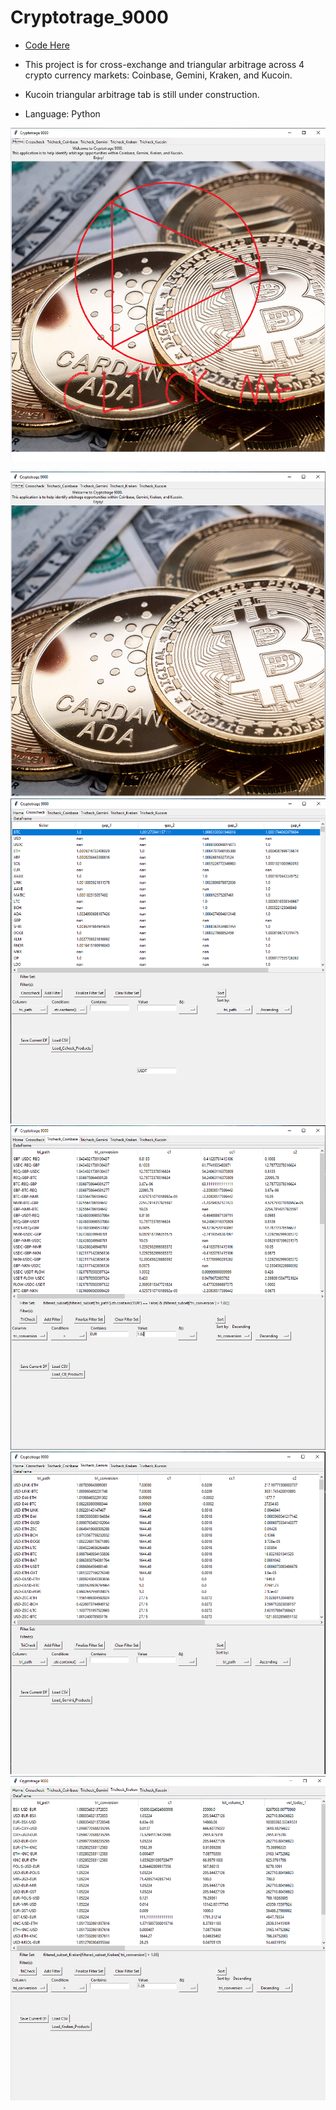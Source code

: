 # Cryptotrage_9000

- [Code Here](https://github.com/JasonSpaw/Cryptotrage_9000/blob/main/Cryptotrage_9000.py)

- This project is for cross-exchange and triangular arbitrage across 4 crypto currency markets: Coinbase, Gemini, Kraken, and Kucoin.
- Kucoin triangular arbitrage tab is still under construction.
- Language: Python

[![Watch the video](https://github.com/JasonSpaw/Cryptotrage_9000/blob/main/Click_Me.png)](https://youtu.be/dPmhGKzdF7Y)

![](https://github.com/JasonSpaw/Cryptotrage_9000/blob/main/Home.png)
![](https://github.com/JasonSpaw/Cryptotrage_9000/blob/main/CrossCheck.png) 
![](https://github.com/JasonSpaw/Cryptotrage_9000/blob/main/Coinbase_filtered.png)
![](https://github.com/JasonSpaw/Cryptotrage_9000/blob/main/Gemini.png) 
![](https://github.com/JasonSpaw/Cryptotrage_9000/blob/main/Kraken_filtered.png)
